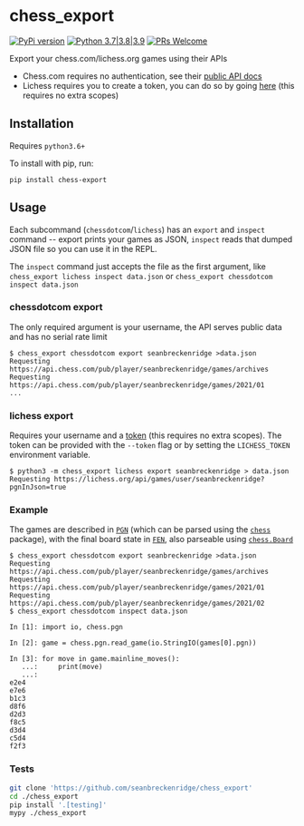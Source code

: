 # chess_export

[![PyPi version](https://img.shields.io/pypi/v/chess_export.svg)](https://pypi.python.org/pypi/chess_export) [![Python 3.7|3.8|3.9](https://img.shields.io/pypi/pyversions/chess_export.svg)](https://pypi.python.org/pypi/chess_export) [![PRs Welcome](https://img.shields.io/badge/PRs-welcome-brightgreen.svg?style=flat-square)](http://makeapullrequest.com)

Export your chess.com/lichess.org games using their APIs

- Chess.com requires no authentication, see their [public API docs](https://www.chess.com/news/view/published-data-api)
- Lichess requires you to create a token, you can do so by going [here](https://lichess.org/account/oauth/token/create?description=lichess+export) (this requires no extra scopes)

## Installation

Requires `python3.6+`

To install with pip, run:

    pip install chess-export

## Usage

Each subcommand (`chessdotcom`/`lichess`) has an `export` and `inspect` command -- export prints your games as JSON, `inspect` reads that dumped JSON file so you can use it in the REPL.

The `inspect` command just accepts the file as the first argument, like `chess_export lichess inspect data.json` or `chess_export chessdotcom inspect data.json`

### chessdotcom export

The only required argument is your username, the API serves public data and has no serial rate limit

```
$ chess_export chessdotcom export seanbreckenridge >data.json
Requesting https://api.chess.com/pub/player/seanbreckenridge/games/archives
Requesting https://api.chess.com/pub/player/seanbreckenridge/games/2021/01
...
```

### lichess export

Requires your username and a [token](https://lichess.org/account/oauth/token/create?description=lichess+export) (this requires no extra scopes). The token can be provided with the `--token` flag or by setting the `LICHESS_TOKEN` environment variable.

```
$ python3 -m chess_export lichess export seanbreckenridge > data.json
Requesting https://lichess.org/api/games/user/seanbreckenridge?pgnInJson=true
```

### Example

The games are described in [`PGN`](https://en.wikipedia.org/wiki/Portable_Game_Notation) (which can be parsed using the [`chess`](https://python-chess.readthedocs.io/en/latest/pgn.html) package), with the final board state in [`FEN`](https://en.wikipedia.org/wiki/Forsyth%E2%80%93Edwards_Notation), also parseable using [`chess.Board`](https://python-chess.readthedocs.io/en/latest/core.html#chess.Board)

```
$ chess_export chessdotcom export seanbreckenridge >data.json
Requesting https://api.chess.com/pub/player/seanbreckenridge/games/archives
Requesting https://api.chess.com/pub/player/seanbreckenridge/games/2021/01
Requesting https://api.chess.com/pub/player/seanbreckenridge/games/2021/02
$ chess_export chessdotcom inspect data.json

In [1]: import io, chess.pgn

In [2]: game = chess.pgn.read_game(io.StringIO(games[0].pgn))

In [3]: for move in game.mainline_moves():
   ...:     print(move)
   ...:
e2e4
e7e6
b1c3
d8f6
d2d3
f8c5
d3d4
c5d4
f2f3
```

### Tests

```bash
git clone 'https://github.com/seanbreckenridge/chess_export'
cd ./chess_export
pip install '.[testing]'
mypy ./chess_export
```
